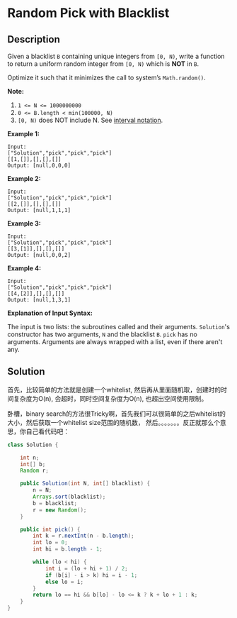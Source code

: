 # Random Pick with Blacklist

## Description

Given a blacklist `B` containing unique integers from `[0, N)`, write a function to return a uniform random integer from `[0, N)` which is **NOT** in `B`.

Optimize it such that it minimizes the call to system’s `Math.random()`.

**Note:**

1. `1 <= N <= 1000000000`
2. `0 <= B.length < min(100000, N)`
3. `[0, N)` does NOT include N. See [interval notation](https://en.wikipedia.org/wiki/Interval_%28mathematics%29).

**Example 1:**

```text
Input: 
["Solution","pick","pick","pick"]
[[1,[]],[],[],[]]
Output: [null,0,0,0]
```

**Example 2:**

```text
Input: 
["Solution","pick","pick","pick"]
[[2,[]],[],[],[]]
Output: [null,1,1,1]
```

**Example 3:**

```text
Input: 
["Solution","pick","pick","pick"]
[[3,[1]],[],[],[]]
Output: [null,0,0,2]
```

**Example 4:**

```text
Input: 
["Solution","pick","pick","pick"]
[[4,[2]],[],[],[]]
Output: [null,1,3,1]
```

**Explanation of Input Syntax:**

The input is two lists: the subroutines called and their arguments. `Solution`'s constructor has two arguments, `N` and the blacklist `B`. `pick` has no arguments. Arguments are always wrapped with a list, even if there aren't any.

## Solution

首先，比较简单的方法就是创建一个whitelist, 然后再从里面随机取，创建时的时间复杂度为O\(n\), 会超时，同时空间复杂度为O\(n\), 也超出空间使用限制。

卧槽，binary search的方法很Tricky啊，首先我们可以很简单的之后whitelist的大小，然后获取一个whitelist size范围的随机数， 然后。。。。。。。反正就那么个意思，你自己看代码吧：

```java
class Solution {

    int n;
    int[] b;
    Random r;

    public Solution(int N, int[] blacklist) {
        n = N;
        Arrays.sort(blacklist);
        b = blacklist;
        r = new Random();
    }

    public int pick() {
        int k = r.nextInt(n - b.length);
        int lo = 0;
		int hi = b.length - 1;

		while (lo < hi) {
			int i = (lo + hi + 1) / 2;
			if (b[i] - i > k) hi = i - 1;
			else lo = i;
		}
		return lo == hi && b[lo] - lo <= k ? k + lo + 1 : k;
    }
}
```


